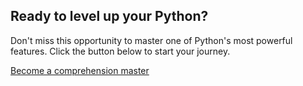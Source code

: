 ## Ready to level up your Python?

Don't miss this opportunity to master one of Python's most powerful features.  Click the button below to start your journey.

[Become a comprehension master](#buy)